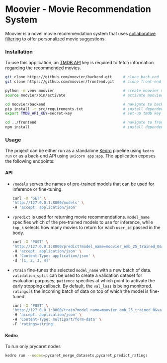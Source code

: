 # Moovier - Movie Recommendation System

Moovier is a novel movie recommendation system that uses [collaborative filtering](https://en.wikipedia.org/wiki/Collaborative_filtering) to offer personalized movie suggestions.

### Installation

To use this application, an [TMDB API](https://www.themoviedb.org/) key is required to fetch information regarding the recommended movies.

   ```bash
   git clone https://github.com/moovier/backend.git     # clone back-end
   git clone https://github.com/moovier/frontend.git    # clone front-end
  
   python -m venv moovier                               # create moovier venv
   source moovier/bin/activate                          # activate moovier

   cd moovier/backend                                   # navigate to back-end
   pip install -r src/requirements.txt                  # install dependencies
   export TMDB_API_KEY=secret-key                       # set-up tmdb key
   
   cd ../frontend                                       # navigate to front-end
   npm install                                          # install dependencies
   ```

### Usage

The project can be either run as a standalone [Kedro](https://kedro.org/) pipeline using `kedro run` or as
a back-end API using `uvicorn app:app`. The application exposes the following endpoints:

#### API

 - `/models` serves the names of pre-trained models that can be used for inference or fine-tuning.
    ```bash
   curl -X 'GET' \
   'http://127.0.0.1:8000/models' \
   -H 'accept: application/json'
   ```
 - `/predict` is used for returning movie recommendations. `model_name` specifies which of the pre-trained models to use for inference, while `top_k` selects how many movies to return for each `user_id` passed in the body.
   ```bash
   curl -X 'POST' \
   'http://127.0.0.1:8000/predict?model_name=moovier_emb_25_trained_0&top_k=1' \
   -H 'accept: application/json' \
   -H 'Content-Type: application/json' \
   -d '[1, 2, 3, 4]'
   ```

 - `/train` fine-tunes the selected `model_name` with a new batch of data. `validation_split` can be used to create a validation dataset for evaluation purposes; `patience` specifies at which point to activate the early stopping callback. By default, the `val_loss` is being monitored. `ratings` is the incoming batch of data on top of which the model is fine-tuned.
   ```bash
   curl -X 'POST' \
   'http://127.0.0.1:8000/train?model_name=moovier_emb_25_trained_0&validation_split=0.1&patience=3' \
   -H 'accept: application/json' \
   -H 'Content-Type: multipart/form-data' \
   -F 'ratings=string'
   ```

#### Kedro
To run only prycaret nodes
```bash
kedro run --nodes=pycaret_merge_datasets,pycaret_predict_ratings 
```

